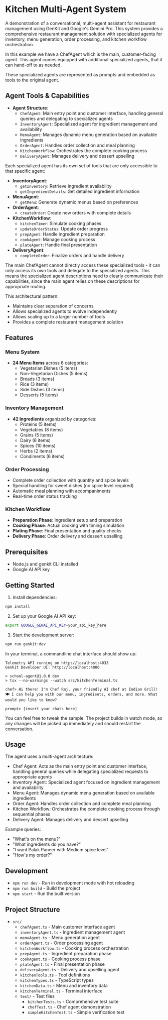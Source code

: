 # Kitchen Multi-Agent System

A demonstration of a conversational, multi-agent assistant for restaurant management using GenKit and Google's Gemini Pro. This system provides a comprehensive restaurant management solution with specialized agents for inventory, menu generation, order processing, and kitchen workflow orchestration.

In this example we have a ChefAgent which is the main, customer-facing agent.
This agent comes equipped with additional specialized agents, that it can hand-off to as needed.

These specialized agents are represented as prompts and embedded as tools to the original agent.

## Agent Tools & Capabilities

- **Agent Structure**:
  - `ChefAgent`: Main entry point and customer interface, handling general queries and delegating to specialized agents
  - `InventoryAgent`: Specialized agent for ingredient management and availability
  - `MenuAgent`: Manages dynamic menu generation based on available ingredients
  - `OrderAgent`: Handles order collection and meal planning
  - `KitchenWorkflow`: Orchestrates the complete cooking process
  - `DeliveryAgent`: Manages delivery and dessert upselling

Each specialized agent has its own set of tools that are only accessible to that specific agent:

- **InventoryAgent**:
  - `getInventory`: Retrieve ingredient availability
  - `getIngredientDetails`: Get detailed ingredient information
- **MenuAgent**:
  - `getMenu`: Generate dynamic menus based on preferences
- **OrderAgent**:
  - `createOrder`: Create new orders with complete details
- **KitchenWorkflow**:
  - `kitchenTimer`: Simulate cooking phases
  - `updateOrderStatus`: Update order progress
  - `prepAgent`: Handle ingredient preparation
  - `cookAgent`: Manage cooking process
  - `plateAgent`: Handle final presentation
- **DeliveryAgent**:
  - `completeOrder`: Finalize orders and handle delivery

The main ChefAgent cannot directly access these specialized tools - it can only access its own tools and delegate to the specialized agents. This means the specialized agent descriptions need to clearly communicate their capabilities, since the main agent relies on these descriptions for appropriate routing.

This architectural pattern:

- Maintains clear separation of concerns
- Allows specialized agents to evolve independently
- Allows scaling up to a larger number of tools
- Provides a complete restaurant management solution

## Features

### Menu System
- **24 Menu Items** across 6 categories:
  - Vegetarian Dishes (5 items)
  - Non-Vegetarian Dishes (5 items)
  - Breads (3 items)
  - Rice (3 items)
  - Side Dishes (3 items)
  - Desserts (5 items)

### Inventory Management
- **42 Ingredients** organized by categories:
  - Proteins (5 items)
  - Vegetables (8 items)
  - Grains (5 items)
  - Dairy (6 items)
  - Spices (10 items)
  - Herbs (2 items)
  - Condiments (6 items)

### Order Processing
- Complete order collection with quantity and spice levels
- Special handling for sweet dishes (no spice level required)
- Automatic meal planning with accompaniments
- Real-time order status tracking

### Kitchen Workflow
- **Preparation Phase**: Ingredient setup and preparation
- **Cooking Phase**: Actual cooking with timing simulation
- **Plating Phase**: Final presentation and quality checks
- **Delivery Phase**: Order delivery and dessert upselling

## Prerequisites

- Node.js and genkit CLI installed
- Google AI API key

## Getting Started

1. Install dependencies:

```bash
npm install
```

2. Set up your Google AI API key:

```bash
export GOOGLE_GENAI_API_KEY=your_api_key_here
```

3. Start the development server:

```bash
npm run genkit:dev
```

In your terminal, a commandline chat interface should show up:

```terminal
Telemetry API running on http://localhost:4033
Genkit Developer UI: http://localhost:4000

> school-agent@1.0.0 dev
> tsx --no-warnings --watch src/kitchenTerminal.ts

chef> Hi there! I'm Chef Raj, your friendly AI chef at Indian Grill! 🍽️ I can help you with our menu, ingredients, orders, and more. What would you like to know?

prompt> [insert your chats here]
```

You can feel free to tweak the sample. The project builds in watch mode, so any changes will be picked up immediately and should restart the conversation.

## Usage

The agent uses a multi-agent architecture:

- Chef Agent: Acts as the main entry point and customer interface, handling general queries while delegating specialized requests to appropriate agents
- Inventory Agent: Specialized agent focused on ingredient management and availability
- Menu Agent: Manages dynamic menu generation based on available ingredients
- Order Agent: Handles order collection and complete meal planning
- Kitchen Workflow: Orchestrates the complete cooking process through sequential phases
- Delivery Agent: Manages delivery and dessert upselling

Example queries:

- "What's on the menu?"
- "What ingredients do you have?"
- "I want Palak Paneer with Medium spice level"
- "How's my order?"

## Development

- `npm run dev` - Run in development mode with hot reloading
- `npm run build` - Build the project
- `npm start` - Run the built version

## Project Structure

- `src/`
  - `chefAgent.ts` - Main customer interface agent
  - `inventoryAgent.ts` - Ingredient management agent
  - `menuAgent.ts` - Menu generation agent
  - `orderAgent.ts` - Order processing agent
  - `kitchenWorkflow.ts` - Cooking process orchestration
  - `prepAgent.ts` - Ingredient preparation phase
  - `cookAgent.ts` - Cooking process phase
  - `plateAgent.ts` - Final presentation phase
  - `deliveryAgent.ts` - Delivery and upselling agent
  - `kitchenTools.ts` - Tool definitions
  - `kitchenTypes.ts` - TypeScript types
  - `kitchenData.ts` - Menu and inventory data
  - `kitchenTerminal.ts` - Terminal interface
  - `test/` - Test files
    - `kitchenTests.ts` - Comprehensive test suite
    - `chefTest.ts` - Chef agent demonstration
    - `simpleKitchenTest.ts` - Simple verification test
  